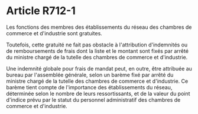# Article R712-1

Les fonctions des membres des établissements du réseau des chambres de commerce et d'industrie sont gratuites.

Toutefois, cette gratuité ne fait pas obstacle à l'attribution d'indemnités ou de remboursements de frais dont la liste et le montant sont fixés par arrêté du ministre chargé de la tutelle des chambres de commerce et d'industrie.

Une indemnité globale pour frais de mandat peut, en outre, être attribuée au bureau par l'assemblée générale, selon un barème fixé par arrêté du ministre chargé de la tutelle des chambres de commerce et d'industrie. Ce barème tient compte de l'importance des établissements du réseau, déterminée selon le nombre de leurs ressortissants, et de la valeur du point d'indice prévu par le statut du personnel administratif des chambres de commerce et d'industrie.
